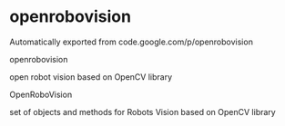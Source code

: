 # openrobovision
Automatically exported from code.google.com/p/openrobovision

openrobovision

open robot vision based on OpenCV library

OpenRoboVision

set of objects and methods for Robots Vision based on OpenCV library


